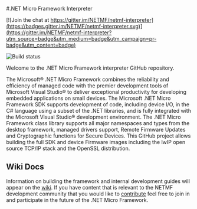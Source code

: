 #.NET Micro Framework Interpreter  

[![Join the chat at https://gitter.im/NETMF/netmf-interpreter](https://badges.gitter.im/NETMF/netmf-interpreter.svg)](https://gitter.im/NETMF/netmf-interpreter?utm_source=badge&utm_medium=badge&utm_campaign=pr-badge&utm_content=badge)

![Build status](https://telliam.visualstudio.com/_apis/public/build/definitions/caf56893-c82e-4675-8737-fa3d32a60a24/5/badge)

Welcome to the .NET Micro Framework interpreter GitHub repository. 

The Microsoft® .NET Micro Framework combines the reliability and efficiency of managed code with the premier development tools of Microsoft Visual Studio® to deliver exceptional productivity for developing embedded applications on small devices. The Microsoft .NET Micro Framework SDK supports development of code, including device I/O, in the C# language using a subset of the .NET libraries, and is fully integrated with the Microsoft Visual Studio® development environment. The .NET Micro Framework class library supports all major namespaces and types from the desktop framework, managed drivers support, Remote Firmware Updates and Cryptographic functions for Secure Devices. This GitHub project allows building the full SDK and device Firmware images including the lwIP open source TCP/IP stack and the OpenSSL distribution.

## Wiki Docs
Information on building the framework and internal development guides will appear on the [wiki](https://github.com/NETMF/netmf-interpreter/wiki). If you have content that is relevant to the NETMF development community that you would like to [contribute](https://github.com/NETMF/netmf-interpreter/wiki/Contributing) feel free to join in and participate in the future of the .NET Micro Framework. 
